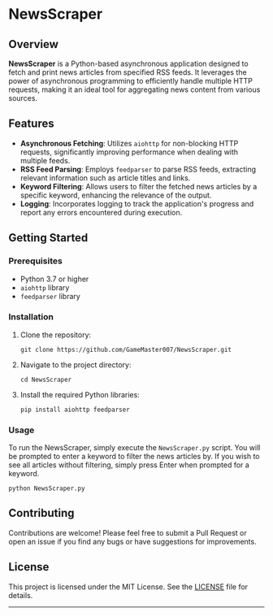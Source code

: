 # NewsScraper

## Overview

**NewsScraper** is a Python-based asynchronous application designed to fetch and print news articles from specified RSS feeds. It leverages the power of asynchronous programming to efficiently handle multiple HTTP requests, making it an ideal tool for aggregating news content from various sources.

## Features

- **Asynchronous Fetching**: Utilizes `aiohttp` for non-blocking HTTP requests, significantly improving performance when dealing with multiple feeds.
- **RSS Feed Parsing**: Employs `feedparser` to parse RSS feeds, extracting relevant information such as article titles and links.
- **Keyword Filtering**: Allows users to filter the fetched news articles by a specific keyword, enhancing the relevance of the output.
- **Logging**: Incorporates logging to track the application's progress and report any errors encountered during execution.

## Getting Started

### Prerequisites

- Python 3.7 or higher
- `aiohttp` library
- `feedparser` library

### Installation

1. Clone the repository:
   ```
   git clone https://github.com/GameMaster007/NewsScraper.git
   ```
2. Navigate to the project directory:
   ```
   cd NewsScraper
   ```
3. Install the required Python libraries:
   ```
   pip install aiohttp feedparser
   ```

### Usage

To run the NewsScraper, simply execute the `NewsScraper.py` script. You will be prompted to enter a keyword to filter the news articles by. If you wish to see all articles without filtering, simply press Enter when prompted for a keyword.

```
python NewsScraper.py
```

## Contributing

Contributions are welcome! Please feel free to submit a Pull Request or open an issue if you find any bugs or have suggestions for improvements.

## License

This project is licensed under the MIT License. See the [LICENSE](LICENSE) file for details.

---
